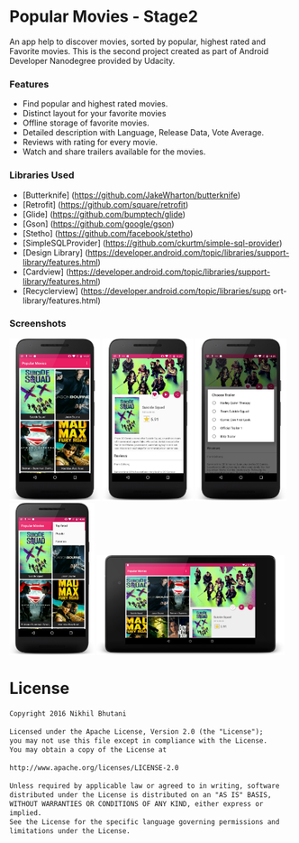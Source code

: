 # Popular Movies - Stage2 

An app help to discover movies, sorted by popular, highest rated and Favorite movies.
This is the second project created as part of Android Developer Nanodegree provided by Udacity.

### Features

- Find popular and highest rated movies.
- Distinct layout for your favorite movies
- Offline storage of favorite movies.
- Detailed description with Language, Release Data, Vote Average.
- Reviews with rating for every movie.
- Watch and share trailers available for the movies.

### Libraries Used

- [Butterknife] (https://github.com/JakeWharton/butterknife)
- [Retrofit] (https://github.com/square/retrofit)
- [Glide] (https://github.com/bumptech/glide)
- [Gson] (https://github.com/google/gson)
- [Stetho] (https://github.com/facebook/stetho)
- [SimpleSQLProvider] (https://github.com/ckurtm/simple-sql-provider)
- [Design Library] (https://developer.android.com/topic/libraries/support-library/features.html)
- [Cardview] (https://developer.android.com/topic/libraries/support-library/features.html)
- [Recyclerview] (https://developer.android.com/topic/libraries/supp
ort-library/features.html)


### Screenshots

<img width="32%" src="screenshots/device_phone1.png" />
<img width="32%" src="screenshots/device_phone2.png" />
<img width="32%" src="screenshots/device_phone3.png" />

<img width="30%" src="screenshots/device_phone4.png" />
<img width="66%" src="screenshots/device_landscape.png" />

# License

    Copyright 2016 Nikhil Bhutani

    Licensed under the Apache License, Version 2.0 (the "License");
    you may not use this file except in compliance with the License.
    You may obtain a copy of the License at

    http://www.apache.org/licenses/LICENSE-2.0

    Unless required by applicable law or agreed to in writing, software
    distributed under the License is distributed on an "AS IS" BASIS,
    WITHOUT WARRANTIES OR CONDITIONS OF ANY KIND, either express or implied.
    See the License for the specific language governing permissions and
    limitations under the License.
